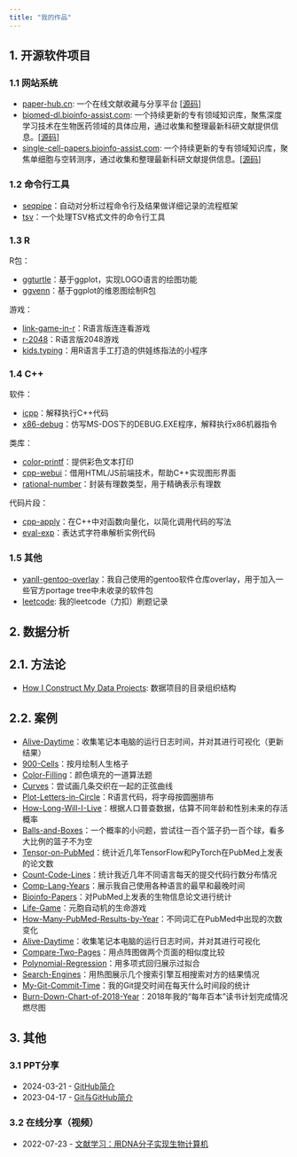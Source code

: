 ```yaml
---
title: "我的作品"
---
```


## 1. 开源软件项目

### 1.1 网站系统

- [paper-hub.cn](https://paper-hub.cn/): 一个在线文献收藏与分享平台 [[源码](https://github.com/yanlinlin82/paper-hub.cn)]
- [biomed-dl.bioinfo-assist.com](https://biomed-dl.bioinfo-assist.com/): 一个持续更新的专有领域知识库，聚焦深度学习技术在生物医药领域的具体应用，通过收集和整理最新科研文献提供信息。[[源码](https://github.com/yanlinlin82/what-deep-learning-does-in-biomedicine/)]
- [single-cell-papers.bioinfo-assist.com](https://single-cell-papers.bioinfo-assist.com/): 一个持续更新的专有领域知识库，聚焦单细胞与空转测序，通过收集和整理最新科研文献提供信息。[[源码](https://github.com/yanlinlin82/single-cell-papers)]

### 1.2 命令行工具

- [seqpipe](https://github.com/yanlinlin82/seqpipe)：自动对分析过程命令行及结果做详细记录的流程框架
- [tsv](https://github.com/yanlinlin82/tsv)：一个处理TSV格式文件的命令行工具

### 1.3 R

R包：

- [ggturtle](https://github.com/yanlinlin82/ggturtle)：基于ggplot，实现LOGO语言的绘图功能
- [ggvenn](https://github.com/yanlinlin82/ggvenn)：基于ggplot的维恩图绘制R包

游戏：

- [link-game-in-r](https://github.com/yanlinlin82/link-game-in-r)：R语言版连连看游戏
- [r-2048](https://github.com/yanlinlin82/r-2048)：R语言版2048游戏
- [kids.typing](https://github.com/yanlinlin82/kids.typing)：用R语言手工打造的供娃练指法的小程序

### 1.4 C++

软件：

- [icpp](https://github.com/yanlinlin82/icpp)：解释执行C++代码
- [x86-debug](https://github.com/yanlinlin82/x86-debug)：仿写MS-DOS下的DEBUG.EXE程序，解释执行x86机器指令

类库：

- [color-printf](https://github.com/yanlinlin82/color-printf)：提供彩色文本打印
- [cpp-webui](https://github.com/yanlinlin82/cpp-webui)：借用HTML/JS前端技术，帮助C++实现图形界面
- [rational-number](https://github.com/yanlinlin82/rational-number)：封装有理数类型，用于精确表示有理数

代码片段：

- [cpp-apply](https://github.com/yanlinlin82/cpp-apply)：在C++中对函数向量化，以简化调用代码的写法
- [eval-exp](https://github.com/yanlinlin82/eval-exp)：表达式字符串解析实例代码

### 1.5 其他

- [yanll-gentoo-overlay](https://github.com/yanlinlin82/yanll-gentoo-overlay)：我自己使用的gentoo软件仓库overlay，用于加入一些官方portage tree中未收录的软件包
- [leetcode](https://github.com/yanlinlin82/leetcode): 我的leetcode（力扣）刷题记录

## 2. 数据分析

## 2.1. 方法论

- [How I Construct My Data Projects](https://github.com/yanlinlin82/how-i-construct-my-data-projects): 数据项目的目录组织结构

## 2.2. 案例

- [Alive-Daytime](https://github.com/yanlinlin82/191205a_Alive-Daytime)：收集笔记本电脑的运行日志时间，并对其进行可视化（更新结果）
- [900-Cells](https://github.com/yanlinlin82/191019a_900-Cells)：按月绘制人生格子
- [Color-Filling](https://github.com/yanlinlin82/191017a_Color-Filling)：颜色填充的一道算法题
- [Curves](https://github.com/yanlinlin82/191016a_Curves)：尝试画几条交织在一起的正弦曲线
- [Plot-Letters-in-Circle](https://github.com/yanlinlin82/190928a_Plot-Letters-in-Circle)：R语言代码，将字母按圆圈排布
- [How-Long-Will-I-Live](https://github.com/yanlinlin82/190926a_How-Long-Will-I-Live)：根据人口普查数据，估算不同年龄和性别未来的存活概率
- [Balls-and-Boxes](https://github.com/yanlinlin82/190925a_Balls-and-Boxes)：一个概率的小问题，尝试往一百个篮子扔一百个球，看多大比例的篮子不为空
- [Tensor-on-PubMed](https://github.com/yanlinlin82/190920a_Tensor-on-PubMed)：统计近几年TensorFlow和PyTorch在PubMed上发表的论文数
- [Count-Code-Lines](https://github.com/yanlinlin82/190911a_Count-Code-Lines)：统计我近几年不同语言每天的提交代码行数分布情况
- [Comp-Lang-Years](https://github.com/yanlinlin82/190907a_Comp-Lang-Years)：展示我自己使用各种语言的最早和最晚时间
- [Bioinfo-Papers](https://github.com/yanlinlin82/190825a_Bioinfo-Papers)：对PubMed上发表的生物信息论文进行统计
- [Life-Game](https://github.com/yanlinlin82/190824a_Life-Game)：元胞自动机的生命游戏
- [How-Many-PubMed-Results-by-Year](https://github.com/yanlinlin82/190823a_How-Many-PubMed-Results-by-Year)：不同词汇在PubMed中出现的次数变化
- [Alive-Daytime](https://github.com/yanlinlin82/190822a_Alive-Daytime)：收集笔记本电脑的运行日志时间，并对其进行可视化
- [Compare-Two-Pages](https://github.com/yanlinlin82/190821a_Compare-Two-Pages)：用点阵图做两个页面的相似度比较
- [Polynomial-Regression](https://github.com/yanlinlin82/190812a_Polynomial-Regression)：用多项式回归展示过拟合
- [Search-Engines](https://github.com/yanlinlin82/190805a_Search-Engines)：用热图展示几个搜索引擎互相搜索对方的结果情况
- [My-Git-Commit-Time](https://github.com/yanlinlin82/190803a_My-Git-Commit-Time)：我的Git提交时间在每天什么时间段的统计
- [Burn-Down-Chart-of-2018-Year](https://github.com/yanlinlin82/181231a_Burn-Down-Chart-of-2018-Year)：2018年我的“每年百本”读书计划完成情况燃尽图

## 3. 其他

### 3.1 PPT分享

- 2024-03-21 - [GitHub简介](https://github.com/yanlinlin82/share/raw/main/GitHub%E7%AE%80%E4%BB%8B-20240321.pptx)
- 2023-04-17 - [Git与GitHub简介](https://github.com/yanlinlin82/share/raw/main/Git%E4%B8%8EGitHub%E7%AE%80%E4%BB%8B-20230417.pptx)

### 3.2 在线分享（视频）

- 2022-07-23 - [文献学习：用DNA分子实现生物计算机](https://www.bilibili.com/video/BV1ug4111728/)

